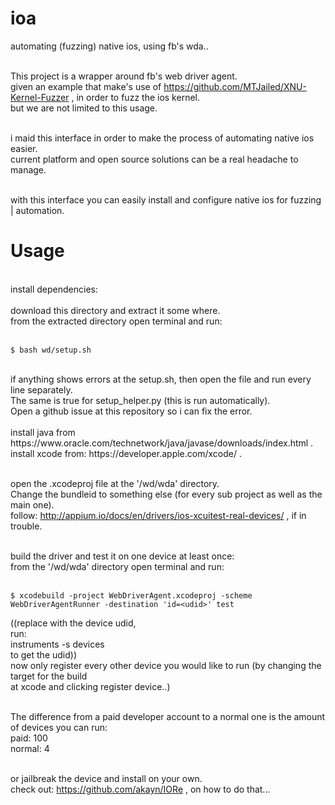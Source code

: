 # ioa
automating (fuzzing) native ios, using fb's wda..<br><br>

This project is a wrapper around fb's web driver agent.<br>
given an example that make's use of https://github.com/MTJailed/XNU-Kernel-Fuzzer , in order to fuzz the ios kernel.<br>
but we are not limited to this usage.<br><br>

i maid this interface in order to make the process of automating native ios easier.<br>
current platform and open source solutions can be a real headache to manage.<br><br>

with this interface you can easily install and configure native ios for fuzzing | automation.<br>

# Usage
<br>
install dependencies:<br><br>
download this directory and extract it some where.<br>
from the extracted directory open terminal and run:<br><br>

	$ bash wd/setup.sh

<br> 
if anything shows errors at the setup.sh, then open the file and run every line separately.<br>
The same is true for setup_helper.py (this is run automatically).<br>
Open a github issue at this repository so i can fix the error.
<br><br>
install java from https://www.oracle.com/technetwork/java/javase/downloads/index.html . <br>
install xcode from: https://developer.apple.com/xcode/ . <br><br>

open the .xcodeproj file at the '/wd/wda' directory.<br>
Change the bundleid to something else (for every sub project as well as the main one).<br>
follow: http://appium.io/docs/en/drivers/ios-xcuitest-real-devices/ , if in trouble.<br><br>

build the driver and test it on one device at least once:<br>
from the '/wd/wda' directory open terminal and run:<br><br>

	$ xcodebuild -project WebDriverAgent.xcodeproj -scheme WebDriverAgentRunner -destination 'id=<udid>' test

((replace <udid> with the device udid,<br>
run:<br>
instruments -s devices<br>
to get the udid))<br>
now only register every other device you would like to run (by changing the target for the build<br>
at xcode and clicking register device..)<br><br>
	
The difference from a paid developer account to a normal one is the amount of devices you can run:<br>
paid: 100<br>
normal: 4<br><br>

or jailbreak the device and install on your own.<br>
check out: https://github.com/akayn/IORe , on how to do that...<br>

<br>


